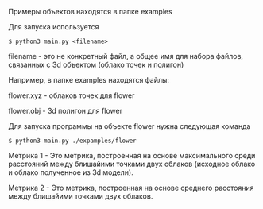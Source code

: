 Примеры объектов находятся в папке examples

Для запуска используется 

```
$ python3 main.py <filename>  
```

filename - это не конкретный файл, а общее имя для набора файлов, связанных с 3d объектом (облако точек и полигон)

Например, в папке examples находятся файлы: 

flower.xyz - облаков точек для flower

flower.obj - 3d полигон для flower

Для запуска программы на объекте flower нужна следующая команда

```
$ python3 main.py ./expamples/flower
```

Метрика 1 - Это метрика, построенная на основе максимального среди расстояний между блишайими точками двух облаков (исходное облако и облако полученное из 3d модели).

Метрика 2 - Это метрика, построенная на основе среднего расстояния между блишайими точками двух облаков.